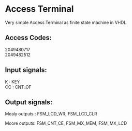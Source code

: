 Access Terminal
=======

Very simple Access Terminal as finite state machine in VHDL.

Access Codes:
-------
2049480717     
2049482512

Input signals:
-------
K : KEY     
CO : CNT_OF

Output signals:
-------
Mealy outputs::
FSM\_LCD\_WR, FSM\_LCD\_CLR


Moore outputs:
FSM\_CNT\_CE, FSM\_MX\_MEM, FSM\_MX\_LCD


